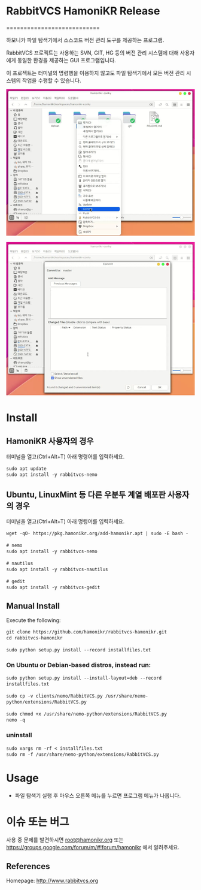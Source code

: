 # RabbitVCS HamoniKR Release
===========================

하모니카 파일 탐색기에서 소스코드 버전 관리 도구를 제공하는 프로그램.

RabbitVCS 프로젝트는 사용하는 SVN, GIT, HG 등의 버전 관리 시스템에 대해 사용자에게 동일한 환경을 제공하는 GUI 프로그램입니다.

이 프로젝트는 터미널의 명령행을 이용하지 않고도 파일 탐색기에서 모든 버전 관리 시스템의 작업을 수행할 수 있습니다.

![rabbitvcs](imgs/img-1.png)

![rabbitvcs](imgs/img-2.png)

# Install

## HamoniKR 사용자의 경우
터미널을 열고(Ctrl+Alt+T) 아래 명령어를 입력하세요.

```
sudo apt update
sudo apt install -y rabbitvcs-nemo
```

## Ubuntu, LinuxMint 등 다른 우분투 계열 배포판 사용자의 경우
터미널을 열고(Ctrl+Alt+T) 아래 명령어를 입력하세요.

```
wget -qO- https://pkg.hamonikr.org/add-hamonikr.apt | sudo -E bash -

# nemo 
sudo apt install -y rabbitvcs-nemo

# nautilus
sudo apt install -y rabbitvcs-nautilus

# gedit
sudo apt install -y rabbitvcs-gedit

```

## Manual Install
Execute the following:
```
git clone https://github.com/hamonikr/rabbitvcs-hamonikr.git
cd rabbitvcs-hamonikr

sudo python setup.py install --record installfiles.txt
```

### On Ubuntu or Debian-based distros, instead run:
```
sudo python setup.py install --install-layout=deb --record installfiles.txt

sudo cp -v clients/nemo/RabbitVCS.py /usr/share/nemo-python/extensions/RabbitVCS.py

sudo chmod +x /usr/share/nemo-python/extensions/RabbitVCS.py
nemo -q
```

### uninstall
```
sudo xargs rm -rf < installfiles.txt
sudo rm -f /usr/share/nemo-python/extensions/RabbitVCS.py
```

# Usage
 * 파일 탐색기 실행 후 마우스 오른쪽 메뉴를 누르면 프로그램 메뉴가 나옵니다.
 
 # 이슈 또는 버그
 사용 중 문제를 발견하시면 root@hamonikr.org 또는 https://groups.google.com/forum/m/#!forum/hamonikr 에서 알려주세요.



References
----------
Homepage: http://www.rabbitvcs.org
